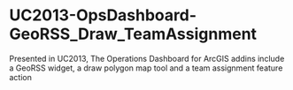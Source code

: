 UC2013-OpsDashboard-GeoRSS_Draw_TeamAssignment
==============================================

Presented in UC2013, The Operations Dashboard for ArcGIS addins include a GeoRSS widget, a draw polygon map tool and a team assignment feature action
